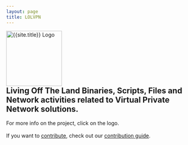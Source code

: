 ```yaml
---
layout: page
title: LOLVPN
---
```


<div class="header-box">
<a href="https://github.com/LOLVPN-Project/LOLVPN/blob/master/README.md"><img src="{{ '/assets/logo.png' | relative_url }}" height="150" alt="{{site.title}} Logo" style="margin-right: 10px;"></a>
<div>
<h2 style="margin-top: 0">Living Off The Land Binaries, Scripts, Files and Network activities related to Virtual Private Network solutions.</h2>



For more info on the project, click on the logo.
<br><br>
If you want to <a href="{{ '/contributors' | relative_url}}">contribute</a>, check out our
<a href="https://github.com/LOLVPN-Project/LOLVPN/blob/master/CONTRIBUTING.md">contribution guide</a>.
</div>
</div>
